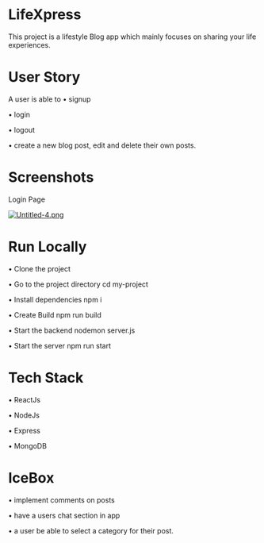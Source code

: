 # LifeXpress
This project is a lifestyle Blog app which mainly focuses on sharing your life experiences.

# User Story
A user is able to 
• signup

• login

• logout

• create a new blog post, edit and delete their own posts. 


# Screenshots
Login Page

[![Untitled-4.png](https://i.postimg.cc/BQxFVTkP/Untitled-4.png)](https://postimg.cc/vcZD1VQG)


# Run Locally
• Clone the project

• Go to the project directory cd my-project

• Install dependencies npm i

• Create Build npm run build

• Start the backend nodemon server.js

• Start the server npm run start

# 

# Tech Stack
• ReactJs

• NodeJs

• Express

• MongoDB


# IceBox
• implement comments on posts

• have a users chat section in app 

• a user be able to select a category for their post. 
